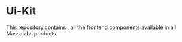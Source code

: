 # Ui-Kit
This repository contains , all the frontend components available in all Massalabs products
